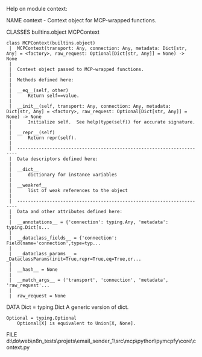 Help on module context:

NAME
    context - Context object for MCP-wrapped functions.

CLASSES
    builtins.object
        MCPContext

    class MCPContext(builtins.object)
     |  MCPContext(transport: Any, connection: Any, metadata: Dict[str, Any] = <factory>, raw_request: Optional[Dict[str, Any]] = None) -> None
     |
     |  Context object passed to MCP-wrapped functions.
     |
     |  Methods defined here:
     |
     |  __eq__(self, other)
     |      Return self==value.
     |
     |  __init__(self, transport: Any, connection: Any, metadata: Dict[str, Any] = <factory>, raw_request: Optional[Dict[str, Any]] = None) -> None
     |      Initialize self.  See help(type(self)) for accurate signature.
     |
     |  __repr__(self)
     |      Return repr(self).
     |
     |  ----------------------------------------------------------------------
     |  Data descriptors defined here:
     |
     |  __dict__
     |      dictionary for instance variables
     |
     |  __weakref__
     |      list of weak references to the object
     |
     |  ----------------------------------------------------------------------
     |  Data and other attributes defined here:
     |
     |  __annotations__ = {'connection': typing.Any, 'metadata': typing.Dict[s...
     |
     |  __dataclass_fields__ = {'connection': Field(name='connection',type=typ...
     |
     |  __dataclass_params__ = _DataclassParams(init=True,repr=True,eq=True,or...
     |
     |  __hash__ = None
     |
     |  __match_args__ = ('transport', 'connection', 'metadata', 'raw_request'...
     |
     |  raw_request = None

DATA
    Dict = typing.Dict
        A generic version of dict.

    Optional = typing.Optional
        Optional[X] is equivalent to Union[X, None].

FILE
    d:\do\web\n8n_tests\projets\email_sender_1\src\mcp\python\pymcpfy\core\context.py


